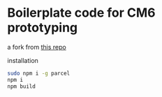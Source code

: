 # Boilerplate code for CM6 prototyping

a fork from [this repo](https://github.com/JerryI/codemirror6-mathematica-sugar/tree/main)

installation

```bash
sudo npm i -g parcel
npm i
npm build
```